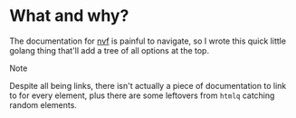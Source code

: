 # What and why?

The documentation for [nvf](https://github.com/NotAShelf/nvf) is painful to navigate, so I wrote this quick little golang thing that'll add a tree of all options at the top.

> [!NOTE]
> Despite all being links, there isn't actually a piece of documentation to link to for every element, plus there are some leftovers from `htmlq` catching random elements.

